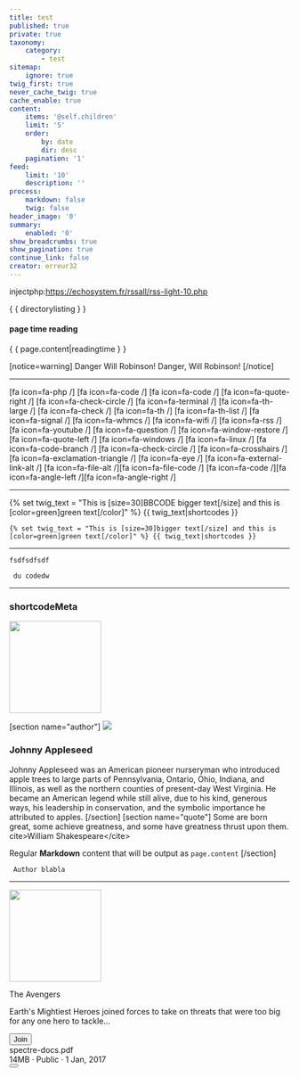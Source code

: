 ```yaml
---
title: test
published: true
private: true
taxonomy:
    category:
        - test
sitemap:
    ignore: true
twig_first: true
never_cache_twig: true
cache_enable: true
content:
    items: '@self.children'
    limit: '5'
    order:
        by: date
        dir: desc
    pagination: '1'
feed:
    limit: '10'
    description: ''
process:
    markdown: false
    twig: false
header_image: '0'
summary:
    enabled: '0'
show_breadcrumbs: true
show_pagination: true
continue_link: false
creator: erreur32
---
```


  injectphp:https://echosystem.fr/rssall/rss-light-10.php
  
 { { directorylisting } }

####  page time reading
<p>{ { page.content|readingtime } }</p>

[notice=warning] Danger Will Robinson! Danger, Will Robinson! [/notice]
<hr>
[fa icon=fa-php /]
[fa icon=fa-code /]   [fa icon=fa-code /]
[fa icon=fa-quote-right /]   [fa icon=fa-check-circle /]     [fa icon=fa-terminal /]
[fa icon=fa-th-large /]   [fa icon=fa-check /]   [fa icon=fa-th /]    [fa icon=fa-th-list /]
[fa icon=fa-signal /]     [fa icon=fa-whmcs /]  [fa icon=fa-wifi /] [fa icon=fa-rss /]      [fa icon=fa-youtube /]        [fa icon=fa-question /]   
[fa icon=fa-window-restore /]       [fa icon=fa-quote-left /]  [fa icon=fa-windows /]     [fa icon=fa-linux /]   [fa icon=fa-code-branch /]       [fa icon=fa-check-circle /]
[fa icon=fa-crosshairs /]            [fa icon=fa-exclamation-triangle /]
[fa icon=fa-eye /]   
[fa icon=fa-external-link-alt /]  [fa icon=fa-file-alt /][fa icon=fa-file-code /]        [fa icon=fa-code /][fa icon=fa-angle-left /][fa icon=fa-angle-right /]

<hr>
{% set twig_text = "This is [size=30]BBCODE bigger text[/size] and this is [color=green]green text[/color]" %} {{ twig_text|shortcodes }}
<pre><code>{% set twig_text = "This is [size=30]bigger text[/size] and this is [color=green]green text[/color]" %} {{ twig_text|shortcodes }} </code></pre>
<hr>
 
<pre><code>fsdfsdfsdf</code></pre>
<p><code> du codedw  </code></p>

<hr>

 ### shortcodeMeta
 
<img src="https://echosystem.fr/_img/echosystem.png?cropResize=100,100&classes=left" width="165" height="165" />

[section name="author"]
![](https://echosystem.fr/_img/echosystem.png?cropResize=100,100&amp;classes=left) 
 ### Johnny Appleseed
Johnny Appleseed was an American pioneer nurseryman who introduced apple trees to large parts of Pennsylvania, Ontario, Ohio, Indiana, and Illinois, as well as the northern counties of present-day West Virginia. He became an American legend while still alive, due to his kind, generous ways, his leadership in conservation, and the symbolic importance he attributed to apples.
[/section]
[section name="quote"]
  Some are born great, some achieve greatness, and some have greatness thrust upon them.
  cite&gt;William Shakespeare&lt;/cite&gt;

Regular **Markdown** content that will be output as `page.content`
[/section]
 
<div id="article">
    <p><code> Author blabla </code></p>
</div>

 <hr>
 <div id="article">
<img src="https://echosystem.fr/_img/echosystem.png?cropResize=80,80&classes=left" width="165" height="165" /><br>
</div>

<div class="tile">
  <div class="tile-icon">
  <div class="example-tile-icon">
<i class="icon icon-file centered"></i>
  </div>
  </div>
  <div class="tile-content">
  <p class="tile-title">The Avengers</p>
  <p class="tile-subtitle text-gray">Earth's Mightiest Heroes joined forces to take on threats that were too big for any one hero to tackle...</p>
  </div>
  <div class="tile-action">
  <button class="btn btn-primary">Join</button>
  </div>
</div>


<div class="tile tile-centered">
  <div class="tile-icon">
    <div class="example-tile-icon">
      <i class="icon icon-file centered"></i>
    </div>
  </div>
  <div class="tile-content">
    <div class="tile-title">spectre-docs.pdf</div>
    <div class="tile-subtitle text-gray">14MB · Public · 1 Jan, 2017</div>
  </div>
  <div class="tile-action">
    <button class="btn btn-link">
      <i class="icon icon-more-vert"></i>
    </button>
  </div>
</div>
